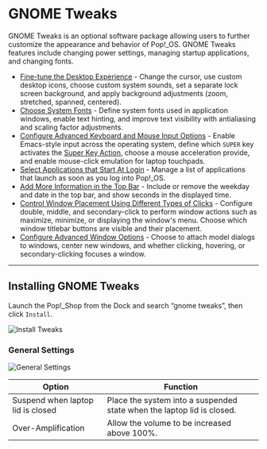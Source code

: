 # GNOME Tweaks

GNOME Tweaks is an optional software package allowing users to further customize the appearance and behavior of Pop!\_OS. GNOME Tweaks features include changing power settings, managing startup applications, and changing fonts.

- [Fine-tune the Desktop Experience](gnome-tweaks-appearance.md) - Change the cursor, use custom desktop icons, choose custom system sounds, set a separate lock screen background, and apply background adjustments (zoom, stretched, spanned, centered).
- [Choose System Fonts](gnome-tweaks-fonts.md) - Define system fonts used in application windows, enable text hinting, and improve text visibility with antialiasing and scaling factor adjustments.
- [Configure Advanced Keyboard and Mouse Input Options](gnome-tweaks-keyboard-mouse.md) - Enable Emacs-style input across the operating system, define which `SUPER` key activates the [Super Key Action](/customize-pop/desktop-options.md#super-key-action), choose a mouse acceleration provide, and enable mouse-click emulation for laptop touchpads.
- [Select Applications that Start At Login](gnome-tweaks-startup-applications.md) - Manage a list of applications that launch as soon as you log into Pop!\_OS.
- [Add More Information in the Top Bar](gnome-tweaks-topbar.md) - Include or remove the weekday and date in the top bar, and show seconds in the displayed time.
- [Control Window Placement Using Different Types of Clicks](gnome-tweaks-window-titlebars.md) - Configure double, middle, and secondary-click to perform window actions such as maximize, minimize, or displaying the window's menu. Choose which window titlebar buttons are visible and their placement.
- [Configure Advanced Window Options](gnome-tweaks-windows.md) - Choose to attach model dialogs to windows, center new windows, and whether clicking, hovering, or secondary-clicking focuses a window.

---

## Installing GNOME Tweaks

Launch the Pop!\_Shop from the Dock and search “gnome tweaks”, then click `Install`.

![Install Tweaks](/images/gnome-tweaks-extensions/install-tweaks.png)

### General Settings

![General Settings](/images/gnome-tweaks-extensions/general-settings.png)

| Option | Function |
|--------|----------|
| Suspend when laptop lid is closed | Place the system into a suspended state when the laptop lid is closed. |
| Over-Amplification | Allow the volume to be increased above 100%. |
